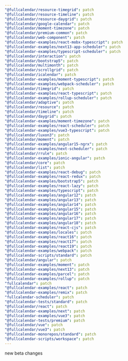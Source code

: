 ```yaml
---
"@fullcalendar/resource-timegrid": patch
"@fullcalendar/resource-timeline": patch
"@fullcalendar/resource-daygrid": patch
"@fullcalendar/google-calendar": patch
"@fullcalendar/moment-timezone": patch
"@fullcalendar/premium-common": patch
"@fullcalendar/web-component": patch
"@fullcalendar-examples/react-mobx-typescript": patch
"@fullcalendar-examples/next13-app-scheduler": patch
"@fullcalendar-examples/typescript-scheduler": patch
"@fullcalendar/interaction": patch
"@fullcalendar/bootstrap5": patch
"@fullcalendar/multimonth": patch
"@fullcalendar/scrollgrid": patch
"@fullcalendar/icalendar": patch
"@fullcalendar-examples/moment-typescript": patch
"@fullcalendar-examples/webpack-scheduler": patch
"@fullcalendar/timegrid": patch
"@fullcalendar-examples/react-typescript": patch
"@fullcalendar-examples/rollup-scheduler": patch
"@fullcalendar/adaptive": patch
"@fullcalendar/resource": patch
"@fullcalendar/timeline": patch
"@fullcalendar/daygrid": patch
"@fullcalendar-examples/moment-timezone": patch
"@fullcalendar-examples/react-scheduler": patch
"@fullcalendar-examples/vue3-typescript": patch
"@fullcalendar/luxon3": patch
"@fullcalendar/moment": patch
"@fullcalendar-examples/angular15-ngrx": patch
"@fullcalendar-examples/next-scheduler": patch
"@fullcalendar/rrule": patch
"@fullcalendar-examples/ionic-angular": patch
"@fullcalendar/core": patch
"@fullcalendar/list": patch
"@fullcalendar-examples/react-debug": patch
"@fullcalendar-examples/react-redux": patch
"@fullcalendar-examples/bootstrap5": patch
"@fullcalendar-examples/react-lazy": patch
"@fullcalendar-examples/typescript": patch
"@fullcalendar-examples/angular12": patch
"@fullcalendar-examples/angular13": patch
"@fullcalendar-examples/angular14": patch
"@fullcalendar-examples/angular15": patch
"@fullcalendar-examples/angular16": patch
"@fullcalendar-examples/angular17": patch
"@fullcalendar-examples/angular18": patch
"@fullcalendar-examples/react-cjs": patch
"@fullcalendar-examples/locales": patch
"@fullcalendar-examples/react16": patch
"@fullcalendar-examples/react17": patch
"@fullcalendar-examples/react19": patch
"@fullcalendar-examples/webpack": patch
"@fullcalendar-scripts/standard": patch
"@fullcalendar/angular": patch
"@fullcalendar-examples/moment": patch
"@fullcalendar-examples/next13": patch
"@fullcalendar-examples/parcel": patch
"@fullcalendar-examples/rollup": patch
"fullcalendar": patch
"@fullcalendar-examples/react": patch
"@fullcalendar-examples/remix": patch
"fullcalendar-scheduler": patch
"@fullcalendar-tests/standard": patch
"@fullcalendar/react": patch
"@fullcalendar-examples/next": patch
"@fullcalendar-examples/vue3": patch
"@fullcalendar-tests/premium": patch
"@fullcalendar/vue": patch
"@fullcalendar/vue3": patch
"@fullcalendar-monorepos/standard": patch
"@fullcalendar-scripts/workspace": patch
---
```


new beta changes
